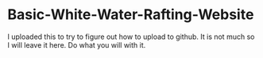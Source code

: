 # Basic-White-Water-Rafting-Website
I uploaded this to try to figure out how to upload to github.
It is not much so I will leave it here. Do what you will with it.
